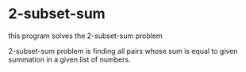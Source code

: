 # 2-subset-sum

this program solves the 2-subset-sum problem

2-subset-sum problem is finding all pairs whose sum is equal to given summation in a given list of numbers.
